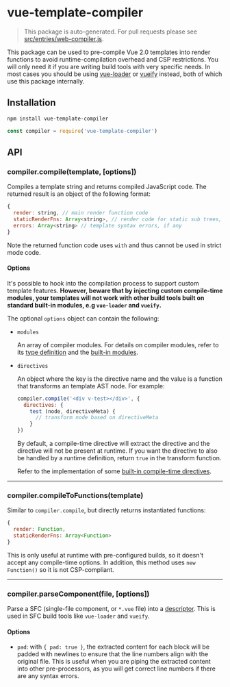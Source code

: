 # vue-template-compiler

> This package is auto-generated. For pull requests please see [src/entries/web-compiler.js](https://github.com/vuejs/vue/blob/dev/src/entries/web-compiler.js).

This package can be used to pre-compile Vue 2.0 templates into render functions to avoid runtime-compilation overhead and CSP restrictions. You will only need it if you are writing build tools with very specific needs. In most cases you should be using [vue-loader](https://github.com/vuejs/vue-loader) or [vueify](https://github.com/vuejs/vueify) instead, both of which use this package internally.

## Installation

``` bash
npm install vue-template-compiler
```

``` js
const compiler = require('vue-template-compiler')
```

## API

### compiler.compile(template, [options])

Compiles a template string and returns compiled JavaScript code. The returned result is an object of the following format:

``` js
{
  render: string, // main render function code
  staticRenderFns: Array<string>, // render code for static sub trees, if any
  errors: Array<string> // template syntax errors, if any
}
```

Note the returned function code uses `with` and thus cannot be used in strict mode code.

#### Options

It's possible to hook into the compilation process to support custom template features. **However, beware that by injecting custom compile-time modules, your templates will not work with other build tools built on standard built-in modules, e.g `vue-loader` and `vueify`.**

The optional `options` object can contain the following:

- `modules`

  An array of compiler modules. For details on compiler modules, refer to its [type definition](https://github.com/vuejs/vue/blob/dev/flow/compiler.js#L31) and the [built-in modules](https://github.com/vuejs/vue/tree/dev/src/platforms/web/compiler/modules).

- `directives`

  An object where the key is the directive name and the value is a function that transforms an template AST node. For example:

  ``` js
  compiler.compile('<div v-test></div>', {
    directives: {
      test (node, directiveMeta) {
        // transform node based on directiveMeta
      }
  })
  ```

  By default, a compile-time directive will extract the directive and the directive will not be present at runtime. If you want the directive to also be handled by a runtime definition, return `true` in the transform function.

  Refer to the implementation of some [built-in compile-time directives](https://github.com/vuejs/vue/tree/next/src/platforms/web/compiler/directives).

---

### compiler.compileToFunctions(template)

Similar to `compiler.compile`, but directly returns instantiated functions:

``` js
{
  render: Function,
  staticRenderFns: Array<Function>
}
```

This is only useful at runtime with pre-configured builds, so it doesn't accept any compile-time options. In addition, this method uses `new Function()` so it is not CSP-compliant.

---

### compiler.parseComponent(file, [options])

Parse a SFC (single-file component, or `*.vue` file) into a [descriptor](https://github.com/vuejs/vue/blob/dev/flow/compiler.js#L131). This is used in SFC build tools like `vue-loader` and `vueify`.

#### Options

- `pad`: with `{ pad: true }`, the extracted content for each block will be padded with newlines to ensure that the line numbers align with the original file. This is useful when you are piping the extracted content into other pre-processors, as you will get correct line numbers if there are any syntax errors.
